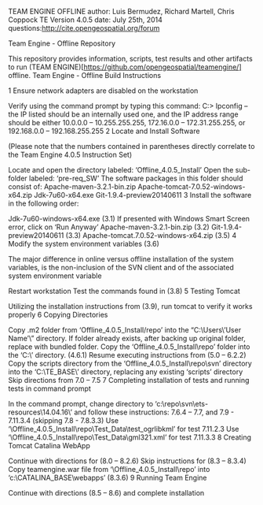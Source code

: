 TEAM ENGINE OFFLINE
author: Luis Bermudez, Richard Martell, Chris Coppock
TE Version 4.0.5
date: July 25th, 2014
questions:http://cite.opengeospatial.org/forum

Team Engine - Offline Repository

This repository provides information, scripts, test results and other artifacts to run (TEAM ENGINE)[https://github.com/opengeospatial/teamengine/] offline.
Team Engine - Offline Build Instructions

1 Ensure network adapters are disabled on the workstation

Verify using the command prompt by typing this command:
C:\> Ipconfig – the IP listed should be an internally used one, and the IP address range should be either 10.0.0.0 – 10.255.255.255, 172.16.0.0 – 172.31.255.255, or 192.168.0.0 – 192.168.255.255
2 Locate and Install Software

(Please note that the numbers contained in parentheses directly correlate to the Team Engine 4.0.5 Instruction Set)

Locate and open the directory labeled: ‘Offline_4.0.5_Install’
Open the sub-folder labeled: ‘pre-req_SW’
The software packages in this folder should consist of:
Apache-maven-3.2.1-bin.zip
Apache-tomcat-7.0.52-windows-x64.zip
Jdk-7u60-x64.exe
Git-1.9.4-preview20140611
3 Install the software in the following order:

Jdk-7u60-windows-x64.exe (3.1) 
If presented with Windows Smart Screen error, click on ‘Run Anyway’
Apache-maven-3.2.1-bin.zip (3.2)
Git-1.9.4-preview20140611 (3.3)
Apache-tomcat.7.0.52-windows-x64.zip (3.5)
4 Modify the system environment variables (3.6)

The major difference in online versus offline installation of the system variables, is the non-inclusion of the SVN client and of the associated system environment variable

Restart workstation
Test the commands found in (3.8)
5 Testing Tomcat

Utilizing the installation instructions from (3.9), run tomcat to verify it works properly
6 Copying Directories

Copy .m2 folder from ‘Offline_4.0.5_Install/repo’ into the “C:\Users\’User Name’\” directory. If folder already exists, after backing up original folder, replace with bundled folder.
Copy the ‘Offline_4.0.5_Install\repo’ folder into the ‘C:\’ directory. (4.6.1)
Resume executing instructions from (5.0 – 6.2.2)
Copy the scripts directory from the ‘Offline_4.0.5_Install\repo\svn’ directory into the ‘C:\TE_BASE\’ directory, replacing any existing ‘scripts’ directory
Skip directions from 7.0 – 7.5
7 Completing installation of tests and running tests in command prompt

In the command prompt, change directory to ‘c:\repo\svn\ets-resources\14.04.16\’ and follow these instructions:
7.6.4 – 7.7, and 7.9 - 7.11.3.4 (skipping 7.8 - 7.8.3.3)
Use ‘\Offline_4.0.5_Install\repo\Test_Data\test_ogrlibkml’ for test 7.11.2.3
Use ‘\Offline_4.0.5_Install\repo\Test_Data\gml321.xml’ for test 7.11.3.3
8 Creating Tomcat Catalina WebApp

Continue with directions for (8.0 – 8.2.6)
Skip instructions for (8.3 – 8.3.4)
Copy teamengine.war file from ‘\Offline_4.0.5_Install\repo’ into ‘c:\CATALINA_BASE\webapps’ (8.3.6)
9 Running Team Engine

Continue with directions (8.5 – 8.6) and complete installation
